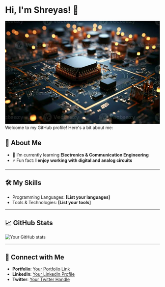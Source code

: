 # Hi, I'm Shreyas! 👋

![Alt text](imagegithub.jpeg)
Welcome to my GitHub profile! Here's a bit about me:

## 🚀 About Me
- 🌱 I’m currently learning **Electronics & Communication Engineering**
- ⚡ Fun fact: **I enjoy working with digital and analog circuits**

---

## 🛠️ My Skills
- Programming Languages: **[List your languages]**
- Tools & Technologies: **[List your tools]**

---

## 📈 GitHub Stats
![Your GitHub stats](https://github-readme-stats.vercel.app/api?username=your-username&show_icons=true&theme=radical)

---

## 🔗 Connect with Me
- **Portfolio**: [Your Portfolio Link](#)
- **LinkedIn**: [Your LinkedIn Profile](#)
- **Twitter**: [Your Twitter Handle](#)
